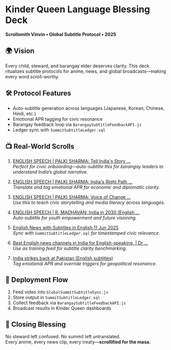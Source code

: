 # Kinder Queen Language Blessing Deck  
**Scrollsmith Vinvin • Global Subtitle Protocol • 2025**

## 🌍 Vision  
Every child, steward, and barangay elder deserves clarity. This deck ritualizes subtitle protocols for anime, news, and global broadcasts—making every word scroll-worthy.

## 🛠️ Protocol Features  
- Auto-subtitle generation across languages (Japanese, Korean, Chinese, Hindi, etc.)  
- Emotional APR tagging for civic resonance  
- Barangay feedback loop via `BarangaySubtitleFeedbackAPI.js`  
- Ledger sync with `SummitSubtitleLedger.sql`

## 📺 Real-World Scrolls  
1. [ENGLISH SPEECH | PALKI SHARMA: Tell India's Story ...](https://www.youtube.com/watch?v=-Z9b_v612QQ)  
   *Perfect for civic onboarding—auto-subtitle this for barangay leaders to understand India’s global narrative.*

2. [ENGLISH SPEECH | PALKI SHARMA: India's Right Path ...](https://www.youtube.com/watch?v=tl_6rcm0zPk)  
   *Translate and tag emotional APR for economic and diplomatic clarity.*

3. [ENGLISH SPEECH | PALKI SHARMA: Voice of Change ...](https://www.youtube.com/watch?v=Az2tYNXDcqs)  
   *Use this to teach civic storytelling and media literacy across languages.*

4. [ENGLISH SPEECH | R. MADHAVAN: India in 2030 (English ...](https://www.youtube.com/watch?v=mK53d6aIG48)  
   *Auto-subtitle for youth empowerment and future visioning.*

5. [English News with Subtitles in English 11 Jun 2025](https://www.youtube.com/watch?v=GjYYl4khY-E)  
   *Sync with `SummitSubtitleLedger.sql` for timestamped civic relevance.*

6. [Best English news channels in India for English-speaking. | Dr ...](https://www.youtube.com/watch?v=UR--lsiyF2I)  
   *Use as training feed for subtitle clarity benchmarking.*

7. [India strikes back at Pakistan (English subtitles)](https://www.youtube.com/watch?v=no2q7IBW5tY)  
   *Tag emotional APR and override triggers for geopolitical resonance.*

## 🧭 Deployment Flow  
1. Feed video into `GlobalSummitSubtitleSync.js`  
2. Store output in `SummitSubtitleLedger.sql`  
3. Collect feedback via `BarangaySubtitleFeedbackAPI.js`  
4. Broadcast results in Kinder Queen dashboards

## 📘 Closing Blessing  
No steward left confused. No summit left untranslated.  
Every anime, every news clip, every treaty—**scrollified for the masa.**
